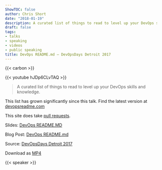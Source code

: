 ```yaml
---
ShowTOC: false
author: Chris Short
date: "2018-01-19"
description: A curated list of things to read to level up your DevOps skills and knowledge.
draft: false
tags:
- talks
- speaking
- videos
- public speaking
title: DevOps README.md — DevOpsDays Detroit 2017
---
```


{{< carbon >}}

{{< youtube hJDp6CLvTAQ >}}

> A curated list of things to read to level up your DevOps skills and knowledge.

This list has grown significantly since this talk. Find the latest version at [devopsreadme.com](https://devopsreadme.com/)  

This site does take [pull requests](https://github.com/chris-short/devopsreadme.com).

Slides: [DevOps README.MD](https://speakerdeck.com/chrisshort/devops-readme-dot-md)

Blog Post: [DevOps README.md](/devops-readme.md/)  

Source: [DevOpsDays Detroit 2017](https://youtu.be/hJDp6CLvTAQ?t=16m47s)

Download as [MP4](https://shortcdn.com/chrisshort/DevOps-README.md-Chris-Short.mp4)

{{< speaker >}}

